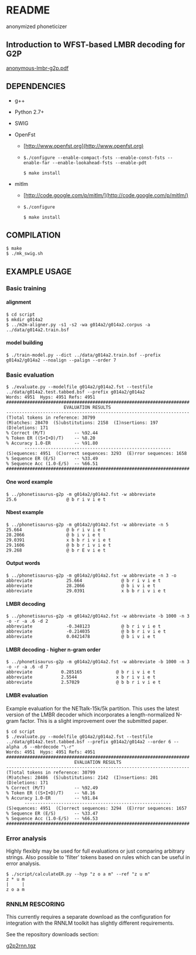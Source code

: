 # README #
anonymized phoneticizer

## Introduction to WFST-based LMBR decoding for G2P ##
[anonymous-lmbr-g2p.pdf](https://bitbucket.org/phoneticizer/phoneticizer/downloads/anonymous-lmbr-g2p.pdf)
 

## DEPENDENCIES ##

* g++
* Python 2.7+
* SWIG 
* OpenFst
    * [http://www.openfst.org](http://www.openfst.org)
    * `$./configure --enable-compact-fsts --enable-const-fsts --enable-far --enable-lookahead-fsts --enable-pdt`

        `$ make install`

* mitlm
    * [http://code.google.com/p/mitlm/](http://code.google.com/p/mitlm/)
    * `$./configure`

        `$ make install`

## COMPILATION ##

    $ make
    $ ./mk_swig.sh

## EXAMPLE USAGE ##

### Basic training ###

#### alignment ####
    $ cd script
    $ mkdir g014a2
    $ ../m2m-aligner.py -s1 -s2 -wa g014a2/g014a2.corpus -a ../data/g014a2.train.bsf

#### model building ####
    $ ./train-model.py --dict ../data/g014a2.train.bsf --prefix g014a2/g014a2 --noalign --palign --order 7

### Basic evaluation ###
    $ ./evaluate.py --modelfile g014a2/g014a2.fst --testfile ../data/g014a2.test.tabbed.bsf --prefix g014a2/g014a2 
    Words: 4951  Hyps: 4951 Refs: 4951
    ######################################################################
                          EVALUATION RESULTS                          
    ----------------------------------------------------------------------
    (T)otal tokens in reference: 30799
    (M)atches: 28470  (S)ubstitutions: 2158  (I)nsertions: 197  (D)eletions: 171
    % Correct (M/T)           -- %92.44
    % Token ER ((S+I+D)/T)    -- %8.20
    % Accuracy 1.0-ER         -- %91.80
           --------------------------------------------------------       
    (S)equences: 4951  (C)orrect sequences: 3293  (E)rror sequences: 1658
    % Sequence ER (E/S)       -- %33.49
    % Sequence Acc (1.0-E/S)  -- %66.51
    ######################################################################

#### One word example ####
    $ ../phonetisaurus-g2p -m g014a2/g014a2.fst -w abbreviate
    25.6                   @ b r i v i e t

#### Nbest example ####
    $ ../phonetisaurus-g2p -m g014a2/g014a2.fst -w abbreviate -n 5
    25.664                 @ b r i v i e t
    28.2066                @ b i v i e t
    29.0391                x b b r i v i e t
    29.1606                @ b b r i v i e t
    29.268                 @ b r E v i e t

#### Output words ####
    $ ../phonetisaurus-g2p -m g014a2/g014a2.fst -w abbreviate -n 3 -o
    abbreviate             25.664               @ b r i v i e t
    abbreviate             28.2066              @ b i v i e t
    abbreviate             29.0391              x b b r i v i e t

#### LMBR decoding ####
    $ ../phonetisaurus-g2p -m g014a2/g014a2.fst -w abbreviate -b 1000 -n 3 -o -r -a .6 -d 2 
    abbreviate             -0.348123            @ b r i v i e t
    abbreviate             -0.214035            @ b b r i v i e t
    abbreviate             0.0421478            @ b i v i e t

#### LMBR decoding - higher n-gram order ####
    $ ../phonetisaurus-g2p -m g014a2/g014a2.fst -w abbreviate -b 1000 -n 3 -o -r -a .6 -d 7
    abbreviate           0.285165             @ b r i v i e t
    abbreviate           2.5544               x b r i v i e t
    abbreviate           2.57029              @ b b r i v i e t

#### LMBR evaluation ####
Example evaluation for the NETtalk-15k/5k partition.
This uses the latest version of the LMBR decoder which 
incorporates a length-normalized N-gram factor.
This is a slight improvement over the submitted paper.

    $ cd script
    $ ./evaluate.py --modelfile g014a2/g014a2.fst --testfile ../data/g014a2.test.tabbed.bsf --prefix g014a2/g014a2 --order 6 --alpha .6 --mbrdecode "\-r"
    Words: 4951  Hyps: 4951 Refs: 4951
    ######################################################################
                              EVALUATION RESULTS                          
    ----------------------------------------------------------------------
    (T)otal tokens in reference: 30799
    (M)atches: 28486  (S)ubstitutions: 2142  (I)nsertions: 201  (D)eletions: 171
    % Correct (M/T)           -- %92.49
    % Token ER ((S+I+D)/T)    -- %8.16
    % Accuracy 1.0-ER         -- %91.84
           --------------------------------------------------------       
    (S)equences: 4951  (C)orrect sequences: 3294  (E)rror sequences: 1657
    % Sequence ER (E/S)       -- %33.47
    % Sequence Acc (1.0-E/S)  -- %66.53
    ######################################################################

### Error analysis ###
Highly flexibly may be used for full evaluations or just comparing arbitrary strings.
Also possible to 'filter' tokens based on rules which can be useful in error analysis.

    $ ./script/calculateER.py --hyp "z o a m" --ref "z u m"
    z * u m
    |     |
    z o a m

### RNNLM RESCORING ###
This currently requires a separate download as the configuration
for integration with the RNNLM toolkit has slightly different requirements.

See the repository downloads section:

[g2p2rnn.tgz](https://bitbucket.org/phoneticizer/phoneticizer/downloads/g2p2rnn.tgz)
